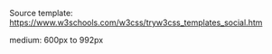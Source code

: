 Source template:
https://www.w3schools.com/w3css/tryw3css_templates_social.htm

medium: 600px to 992px
